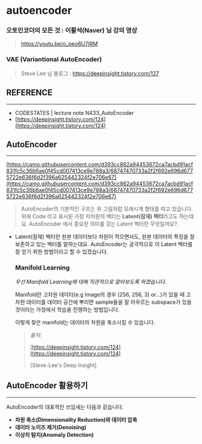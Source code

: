 # autoencoder

### 오토인코더의 모든 것 : 이활석(Naver) 님 강의 영상
> https://youtu.be/o_peo6U7IRM

### VAE (Variantional AutoEncoder)
> Steve Lee 님 블로그 : https://deepinsight.tistory.com/127

## REFERENCE

---

- CODESTATES | lecture note N433_AutoEncoder
- [https://deepinsight.tistory.com/124](https://deepinsight.tistory.com/124)

## AutoEncoder

---

[https://camo.githubusercontent.com/d393cc862a94453672ca7acbd91acf831fc5c36b6ae0f45cd007413ce9e788a3/68747470733a2f2f692e696d6775722e636f6d2f396a625442324f2e706e67](https://camo.githubusercontent.com/d393cc862a94453672ca7acbd91acf831fc5c36b6ae0f45cd007413ce9e788a3/68747470733a2f2f692e696d6775722e636f6d2f396a625442324f2e706e67)

> AutoEncoder의 기본적인 구조는 위 그림처럼 모래시계 형태를 띠고 있습니다.
위에 Code 라고 표시된 가장 저차원의 벡터는 **Latent(잠재) 벡터**라고도 하는데요.
AutoEncoder 에서 중요한 의미를 갖는 Latent 벡터란 무엇일까요?.
> 
- Latent(잠재) 벡터란 원본 데이터보다 차원이 작으면서도, 원본 데이터의 특징을 잘 보존하고 있는 벡터를 말하는데요.
AutoEncoder는 궁극적으로 이 Latent 벡터를 잘 얻기 위한 방법이라고 할 수 있겠습니다.
    
    ### Manifold Learning
    
    *우선 Manifold Learning에 대해 직관적으로 알아보도록 하겠습니다.*
    
    Manifold란 고차원 데이터(e.g Image의 경우 (256, 256, 3) or...)가 있을 때 고차원 데이터를 데이터 공간에 뿌리면 sample들을 잘 아우르는 subspace가 있을 것이라는 가정에서 학습을 진행하는 방법입니다.
    
    이렇게 찾은 manifold는 데이터의 차원을 축소시킬 수 있습니다.
    
    > *출처:*
    > 
    > 
    > [https://deepinsight.tistory.com/124](https://deepinsight.tistory.com/124)
    > 
    > [Steve-Lee's Deep Insight]
    > 

## **AutoEncoder 활용하기**

---

AutoEncoder의 대표적인 쓰임새는 다음과 같습니다.

- **차원 축소(Dimensionality Reduction)와 데이터 압축**
- **데이터 노이즈 제거(Denoising)**
- **이상치 탐지(Anomaly Detection)**
